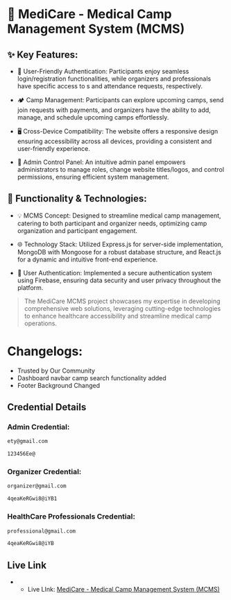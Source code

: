 # 🏥 MediCare - Medical Camp Management System (MCMS)

## ✨ Key Features:

- 🔐 User-Friendly Authentication: Participants enjoy seamless login/registration functionalities, while organizers and professionals have specific access to s and attendance requests, respectively.

- 🏕️ Camp Management: Participants can explore upcoming camps, send join requests with payments, and organizers have the ability to add, manage, and schedule upcoming camps effortlessly.

- 🖥️ Cross-Device Compatibility: The website offers a responsive design ensuring accessibility across all devices, providing a consistent and user-friendly experience.

- 🔧 Admin Control Panel: An intuitive admin panel empowers administrators to manage roles, change website titles/logos, and control permissions, ensuring efficient system management.

## 🚀 Functionality & Technologies:

- 💡 MCMS Concept: Designed to streamline medical camp management, catering to both participant and organizer needs, optimizing camp organization and participant engagement.

- 🌐 Technology Stack: Utilized Express.js for server-side implementation, MongoDB with Mongoose for a robust database structure, and React.js for a dynamic and intuitive front-end experience.

- 🔑 User Authentication: Implemented a secure authentication system using Firebase, ensuring data security and user privacy throughout the platform.

> The MediCare MCMS project showcases my expertise in developing comprehensive web solutions, leveraging cutting-edge technologies to enhance healthcare accessibility and streamline medical camp operations.

# Changelogs:

- Trusted by Our Community
- Dashboard navbar camp search functionality added
- Footer Background Changed

## Credential Details

### Admin Credential:

```bash
ety@gmail.com
```

```bash
123456Ee@
```

### Organizer Credential:

```bash
organizer@gmail.com
```

```bash
4qeaKeRGwi8@iYB1
```

### HealthCare Professionals Credential:

```bash
professional@gmail.com
```

```bash
4qeaKeRGwi8@iYB
```

## Live Link

- - Live LInk: [MediCare - Medical Camp Management System (MCMS)](https://medihub-6ef03.web.app/)